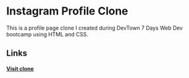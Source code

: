 # Instagram Profile Clone

This is a profile page clone I created during DevTown 7 Days Web Dev bootcamp using HTML and CSS.

## Links

#### [Visit clone ]([https://vmart2025.vercel.app](https://anantl911.github.io/Instagram-Clone/))
